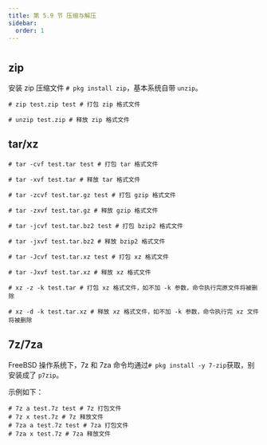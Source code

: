 ```yaml
---
title: 第 5.9 节 压缩与解压
sidebar:
  order: 1
---
```

# 

## zip

安装 zip 压缩文件 `# pkg install zip`，基本系统自带 `unzip`。

```shell-session
# zip test.zip test # 打包 zip 格式文件

# unzip test.zip # 释放 zip 格式文件
```

## tar/xz

```shell-session
# tar -cvf test.tar test # 打包 tar 格式文件

# tar -xvf test.tar # 释放 tar 格式文件

# tar -zcvf test.tar.gz test # 打包 gzip 格式文件

# tar -zxvf test.tar.gz # 释放 gzip 格式文件

# tar -jcvf test.tar.bz2 test # 打包 bzip2 格式文件

# tar -jxvf test.tar.bz2 # 释放 bzip2 格式文件

# tar -Jcvf test.tar.xz test # 打包 xz 格式文件

# tar -Jxvf test.tar.xz # 释放 xz 格式文件

# xz -z -k test.tar # 打包 xz 格式文件，如不加 -k 参数，命令执行完原文件将被删除

# xz -d -k test.tar.xz # 释放 xz 格式文件，如不加 -k 参数，命令执行完 xz 文件将被删除
```

## 7z/7za

FreeBSD 操作系统下，7z 和 7za 命令均通过`# pkg install -y 7-zip`获取，别安装成了 `p7zip`。

示例如下：

```shell-session
# 7z a test.7z test # 7z 打包文件
# 7z x test.7z # 7z 释放文件
# 7za a test.7z test # 7za 打包文件
# 7za x test.7z # 7za 释放文件
```
